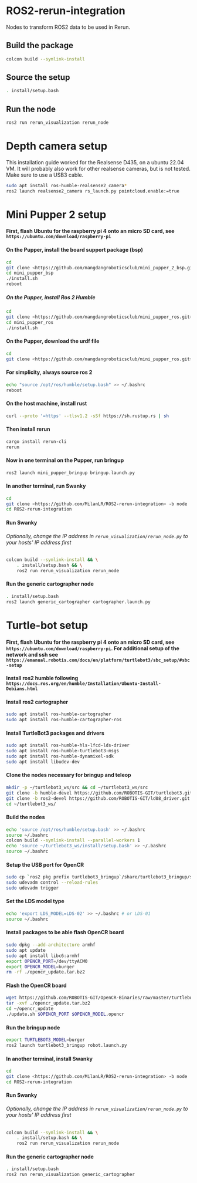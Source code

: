 # ROS2-rerun-integration

Nodes to transform ROS2 data to be used in Rerun.

## Build the package

```bash
colcon build --symlink-install
```

## Source the setup

```bash
. install/setup.bash
```

## Run the node

```bash
ros2 run rerun_visualization rerun_node
```

# Depth camera setup

This installation guide worked for the Realsense D435, on a ubuntu 22.04 VM. It will probably also work for other realsense cameras, but is not tested.
Make sure to use a USB3 cable.

```bash
sudo apt install ros-humble-realsense2_camera*
ros2 launch realsense2_camera rs_launch.py pointcloud.enable:=true
```

# Mini Pupper 2 setup

#### First, flash Ubuntu for the raspberry pi 4 onto an micro SD card, see `https://ubuntu.com/download/raspberry-pi`

#### On the Pupper, install the board support package (bsp)

```bash
cd
git clone <https://github.com/mangdangroboticsclub/mini_pupper_2_bsp.git> mini_pupper_bsp
cd mini_pupper_bsp
./install.sh
reboot
```

##### On the Pupper, install Ros 2 Humble

```bash
cd
git clone <https://github.com/mangdangroboticsclub/mini_pupper_ros.git> -b ros2-dev mini_pupper_ros
cd mini_pupper_ros
./install.sh
```

#### On the Pupper, download the urdf file

```bash
cd
git clone <https://github.com/mangdangroboticsclub/mini_pupper_ros.git> -b ros2-dev mini_pupper_ros_urdf
```

#### For simplicity, always source ros 2

```bash
echo "source /opt/ros/humble/setup.bash" >> ~/.bashrc
reboot
```

#### On the host machine, install rust

```bash
curl --proto '=https' --tlsv1.2 -sSf https://sh.rustup.rs | sh
```

#### Then install rerun

```bash
cargo install rerun-cli
rerun
```

#### Now in one terminal on the Pupper, run bringup

```bash
ros2 launch mini_pupper_bringup bringup.launch.py
```

#### In another terminal, run Swanky

```bash
cd
git clone <https://github.com/MilanLR/ROS2-rerun-integration> -b node
cd ROS2-rerun-integration
```

#### Run Swanky

###### Optionally, change the IP address in `rerun_visualization/rerun_node.py` to your hosts' IP address first

```bash
colcon build --symlink-install && \
    . install/setup.bash && \
    ros2 run rerun_visualization rerun_node
```

#### Run the generic cartographer node

```bash
. install/setup.bash
ros2 launch generic_cartographer cartographer.launch.py
```

# Turtle-bot setup

#### First, flash Ubuntu for the raspberry pi 4 onto an micro SD card, see `https://ubuntu.com/download/raspberry-pi`. For additional setup of the network and ssh see `https://emanual.robotis.com/docs/en/platform/turtlebot3/sbc_setup/#sbc-setup`

#### Install ros2 humble following `https://docs.ros.org/en/humble/Installation/Ubuntu-Install-Debians.html`

#### Install ros2 cartographer

```bash
sudo apt install ros-humble-cartographer
sudo apt install ros-humble-cartographer-ros
```

#### Install TurtleBot3 packages and drivers

```bash
sudo apt install ros-humble-hls-lfcd-lds-driver
sudo apt install ros-humble-turtlebot3-msgs
sudo apt install ros-humble-dynamixel-sdk
sudo apt install libudev-dev
```

#### Clone the nodes necessary for bringup and teleop

```bash
mkdir -p ~/turtlebot3_ws/src && cd ~/turtlebot3_ws/src
git clone -b humble-devel https://github.com/ROBOTIS-GIT/turtlebot3.git
git clone -b ros2-devel https://github.com/ROBOTIS-GIT/ld08_driver.git
cd ~/turtlebot3_ws/
```

#### Build the nodes

```bash
echo 'source /opt/ros/humble/setup.bash' >> ~/.bashrc
source ~/.bashrc
colcon build --symlink-install --parallel-workers 1
echo 'source ~/turtlebot3_ws/install/setup.bash' >> ~/.bashrc
source ~/.bashrc
```

#### Setup the USB port for OpenCR

```bash
sudo cp `ros2 pkg prefix turtlebot3_bringup`/share/turtlebot3_bringup/script/99-turtlebot3-cdc.rules /etc/udev/rules.d/
sudo udevadm control --reload-rules
sudo udevadm trigger
```

#### Set the LDS model type

```bash
echo 'export LDS_MODEL=LDS-02' >> ~/.bashrc # or LDS-01
source ~/.bashrc
```

#### Install packages to be able flash OpenCR board

```bash
sudo dpkg --add-architecture armhf
sudo apt update
sudo apt install libc6:armhf
export OPENCR_PORT=/dev/ttyACM0
export OPENCR_MODEL=burger
rm -rf ./opencr_update.tar.bz2
```

#### Flash the OpenCR board

```bash
wget https://github.com/ROBOTIS-GIT/OpenCR-Binaries/raw/master/turtlebot3/ROS2/latest/opencr_update.tar.bz2
tar -xvf ./opencr_update.tar.bz2
cd ~/opencr_update
./update.sh $OPENCR_PORT $OPENCR_MODEL.opencr
```

#### Run the bringup node

```bash
export TURTLEBOT3_MODEL=burger
ros2 launch turtlebot3_bringup robot.launch.py
```

#### In another terminal, install Swanky

```bash
cd
git clone <https://github.com/MilanLR/ROS2-rerun-integration> -b node
cd ROS2-rerun-integration
```

#### Run Swanky

###### Optionally, change the IP address in `rerun_visualization/rerun_node.py` to your hosts' IP address first

```bash
colcon build --symlink-install && \
    . install/setup.bash && \
    ros2 run rerun_visualization rerun_node
```

#### Run the generic cartographer node

```bash
. install/setup.bash
ros2 run rerun_visualization generic_cartographer
```
